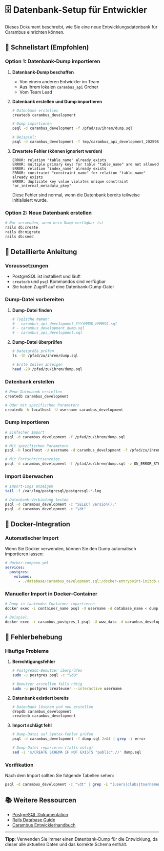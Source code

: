 # 🗄️ **Datenbank-Setup für Entwickler**

Dieses Dokument beschreibt, wie Sie eine neue Entwicklungsdatenbank für Carambus einrichten können.

## 🚀 **Schnellstart (Empfohlen)**

### **Option 1: Datenbank-Dump importieren**

1. **Datenbank-Dump beschaffen**
   - Von einem anderen Entwickler im Team
   - Aus Ihrem lokalen `carambus_api` Ordner
   - Vom Team Lead

2. **Datenbank erstellen und Dump importieren**
   ```bash
   # Datenbank erstellen
   createdb carambus_development
   
   # Dump importieren
   psql -d carambus_development -f /pfad/zu/ihrem/dump.sql
   
   # Beispiel:
   psql -d carambus_development -f tmp/carambus_api_development_20250813_230822.sql
   ```

3. **Erwartete Fehler (können ignoriert werden)**
   ```
   ERROR: relation "table_name" already exists
   ERROR: multiple primary keys for table "table_name" are not allowed
   ERROR: relation "index_name" already exists
   ERROR: constraint "constraint_name" for relation "table_name" already exists
   ERROR: duplicate key value violates unique constraint "ar_internal_metadata_pkey"
   ```

   Diese Fehler sind normal, wenn die Datenbank bereits teilweise initialisiert wurde.

### **Option 2: Neue Datenbank erstellen**

```bash
# Nur verwenden, wenn kein Dump verfügbar ist
rails db:create
rails db:migrate
rails db:seed
```

## 🔧 **Detaillierte Anleitung**

### **Voraussetzungen**

- PostgreSQL ist installiert und läuft
- `createdb` und `psql` Kommandos sind verfügbar
- Sie haben Zugriff auf eine Datenbank-Dump-Datei

### **Dump-Datei vorbereiten**

1. **Dump-Datei finden**
   ```bash
   # Typische Namen:
   # - carambus_api_development_YYYYMMDD_HHMMSS.sql
   # - carambus_development_dump.sql
   # - carambus_api_development.sql
   ```

2. **Dump-Datei überprüfen**
   ```bash
   # Dateigröße prüfen
   ls -lh /pfad/zu/ihrem/dump.sql
   
   # Erste Zeilen anzeigen
   head -20 /pfad/zu/ihrem/dump.sql
   ```

### **Datenbank erstellen**

```bash
# Neue Datenbank erstellen
createdb carambus_development

# Oder mit spezifischen Parametern
createdb -h localhost -U username carambus_development
```

### **Dump importieren**

```bash
# Einfacher Import
psql -d carambus_development -f /pfad/zu/ihrem/dump.sql

# Mit spezifischen Parametern
psql -h localhost -U username -d carambus_development -f /pfad/zu/ihrem/dump.sql

# Mit Fortschrittsanzeige
psql -d carambus_development -f /pfad/zu/ihrem/dump.sql -v ON_ERROR_STOP=0
```

### **Import überwachen**

```bash
# Import-Logs anzeigen
tail -f /var/log/postgresql/postgresql-*.log

# Datenbank-Verbindung testen
psql -d carambus_development -c "SELECT version();"
psql -d carambus_development -c "\dt"
```

## 🐳 **Docker-Integration**

### **Automatischer Import**

Wenn Sie Docker verwenden, können Sie den Dump automatisch importieren lassen:

```yaml
# docker-compose.yml
services:
  postgres:
    volumes:
      - ./database/carambus_development.sql:/docker-entrypoint-initdb.d/carambus_development.sql
```

### **Manueller Import in Docker-Container**

```bash
# Dump in laufenden Container importieren
docker exec -i container_name psql -U username -d database_name < dump.sql

# Beispiel:
docker exec -i carambus_postgres_1 psql -U www_data -d carambus_development < dump.sql
```

## 🚨 **Fehlerbehebung**

### **Häufige Probleme**

1. **Berechtigungsfehler**
   ```bash
   # PostgreSQL-Benutzer überprüfen
   sudo -u postgres psql -c "\du"
   
   # Benutzer erstellen falls nötig
   sudo -u postgres createuser --interactive username
   ```

2. **Datenbank existiert bereits**
   ```bash
   # Datenbank löschen und neu erstellen
   dropdb carambus_development
   createdb carambus_development
   ```

3. **Import schlägt fehl**
   ```bash
   # Dump-Datei auf Syntax-Fehler prüfen
   psql -d carambus_development -f dump.sql 2>&1 | grep -i error
   
   # Dump-Datei reparieren (falls nötig)
   sed -i 's/CREATE SCHEMA IF NOT EXISTS "public";//' dump.sql
   ```

### **Verifikation**

Nach dem Import sollten Sie folgende Tabellen sehen:

```bash
psql -d carambus_development -c "\dt" | grep -E "(users|clubs|tournaments|leagues)"
```

## 📚 **Weitere Ressourcen**

- [PostgreSQL Dokumentation](https://www.postgresql.org/docs/)
- [Rails Database Guide](https://guides.rubyonrails.org/active_record_migrations.html)
- [Carambus Entwicklerhandbuch](DEVELOPER_GUIDE.de.md)

---

**Tipp**: Verwenden Sie immer einen Datenbank-Dump für die Entwicklung, da dieser alle aktuellen Daten und das korrekte Schema enthält.

